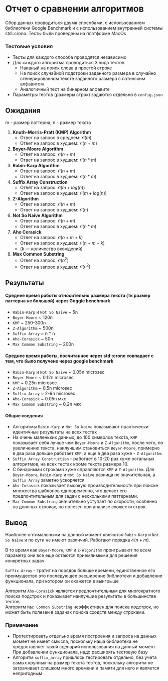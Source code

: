 # Отчет о сравнении алгоритмов

Сбор данных проводиться двумя способами, с использованием библиотеки Google Benchmark и 
с использованием внутренней системы std::crono. Тесты были проведены на платформе MacOs

### Тестовые условия
* Тесты для каждого способа проводятся независимо
* Для каждого алгоритма проводиться 3 вида тестов
  * Наивный на поиск слова в простой строке
  * На поиск случайной подстроки заданного размера в случайно сгенерированном 
  тексте заданного размера с латинским алфавитом
  * Аналогичный тест на бинарном алфавите
* Параметры тестов (размеры строк) задаются отдельно в `config.json`

## Ожидания
m - размер паттерна, n - размер текста

1. **Knuth-Morris-Pratt (KMP) Algorithm**
   * Ответ на запрос в среднем: $\mathcal{O}(m)$
   * Ответ на запрос в худшем: $\mathcal{O}(n + m)$
2. **Boyer-Moore Algorithm**
   * Ответ на запрос: $\mathcal{O}(n + m)$
   * Ответ на запрос в худшем: $\mathcal{O}(n * m)$
3. **Rabin-Karp Algorithm**
    * Ответ на запрос: $\mathcal{O}(n + m)$
    * Ответ на запрос в худшем: $\mathcal{O}(n * m)$
4. **Suffix Array Construction**
    * Ответ на запрос: $\mathcal{O}(m + log(n))$
    * Ответ на запрос в худшем: $\mathcal{O}(m + log(n))$
5. **Z-Algorithm**
    * Ответ на запрос: $\mathcal{O}(n + m)$
    * Ответ на запрос в худшем: $\mathcal{O}(n)$
6. **Not So Naive Algorithm**
    * Ответ на запрос: $\mathcal{O}(n + m)$
    * Ответ на запрос в худшем: $\mathcal{O}(n * m)$
7. **Aho Corasick**
    * Ответ на запрос: $\mathcal{O}(n + m + k)$
    * Ответ на запрос в худшем: $\mathcal{O}(n + m + k)$
    *  (k — количество вхождений)
7. **Max Common Substring**
    * Ответ на запрос: $\mathcal{O}(n^2)$
    * Ответ на запрос в худшем: $\mathcal{O}(n^2)$

## Результаты
#### Среднее время работы относительно размера текста (тк размер паттерна не большой) через Goggle benchmark
* `Rabin-Karp` и `Not So Naive` ~ 5n
* `Boyer-Moore` ~ 120n
* `KMP` ~ 250-300n
* `Z-Algorithm` ~ 500n
* `Suffix Array` ~ n * n
* `Aho-Corasick` ~ 50n
* `Max Common Substring` ~ 200n

#### Среднее время работы, посчитанное через std::crono совпадает с тем, что было получено через google benchmark
* `Rabin-Karp` и `Not So Naive` ~ 0.05n microsec
* `Boyer-Moore` ~ 0.12n microsec
* `KMP` ~ 0.25n microsec
* `Z-Algorithm` ~ 0.5n microsec
* `Suffix Array` ~ 2-9n microsec
* `Aho-Corasick` ~ 0.05n мкс
* `Max Common Substring` ~ 0.2n мкс

#### Общие сведения
* Алгоритмы `Rabin-Karp` и `Not So Naive` показывают практически идентичные результаты на всех тестах
* На очень маленьких данных, до 100 символов текста, `KMP` показывает себя лучше чем `Boyer-Moore` и `Z-Algorithm`,
  после чего, по увеличению текста, наилучшим становиться `Boyer-Moore`, примерно в два раза дольше работает `KMP`, а еще
  в два раза хуже - `Z-Algorithm`.
* `Suffix Array Construction` - работает в 10-20 раз хуже остальных алгоритмов, на всех тестах кроме текста размера 10.
* С бинарными строками хуже справляются `KMP` и `Z-Algorithm`. Для `Boyer-Moore`, `Rabin-Karp` и `Not So Naive`
  разница не значительная, а `Suffix Array` заметно ускоряется
* `Aho-Corasick` показывает высокую производительность при поиске множества шаблонов одновременно, что делает его предпочтительным для задач с несколькими паттернами.
* `Max Common Substring` значительно уступает по скорости, особенно на длинных строках, но полезен при анализе схожести строк.

## Вывод
Наиболее оптимальными на данный момент являются `Rabin-Karp` и `Not So Naive` и по сути не имеют различий. Работают 
порядка $\mathcal{O}(n + m)$. 

В то время как `Boyer-Moore`, `KMP` и `Z-Algorithm` проигрывают по всем параметр они все еще остаются приемлимыми 
для решения конкретных задач

`Suffix Array` - тратит на порядок больше времени, единственное его преимущество это последующее расширение библиотеки и 
добавление функционала, при котором он окажется в выигрыше

Алгоритм `Aho-Corasick` является предпочтительным для многократного поиска подстрок и показывает наилучшие результаты в большинстве тестов.  
Алгоритм `Max Common Substring` неэффективен для поиска подстрок, но может быть полезен в задачах поиска сходств между строками.
### Примечание
* Протестировать отдельно время построения и запроса на данных момент не имеет смысла, 
поскольку наша библиотека не предоставляет такой сценарий использования на данный момент. При добавлении функционала, 
надо расширять тестовую базу
* Алгоритм ```suffix_array``` пришлось тестировать отдельно, без учета самых крупных на размер текста тестов, 
поскольку алгоритм не затрачивает слишком много времени и памяти для него и является непригодным

